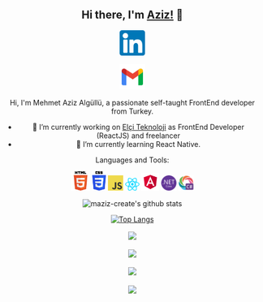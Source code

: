 <link rel="stylesheet" href="style.css">
<div style="text-align:center;">

## **Hi there, I'm [Aziz!](https://www.instagram.com/mehmetazizalgullu/) :wave:** 

<a href="https://www.linkedin.com/in/mehmet-aziz-algullu">
<img height="50" src="img/linkedin.png">
</a>

 <a href="mailto:mehmetazizalgullu@gmail.com" target="_blank" rel="nofollow"><img height="50" alt="gmail" src="img/gmail.png" /></a>
</a>


Hi, I'm Mehmet Aziz Algüllü, a passionate self-taught FrontEnd developer from Turkey.

- 🔭 I’m currently working on [Elçi Teknoloji](https://www.linkedin.com/company/elchiteknoloji/mycompany/) as FrontEnd Developer (ReactJS) and freelancer
- 🌱 I’m currently learning React Native.

Languages and Tools:

<img height="38" src="img/html5.png">
<img height="38" src="img/css3.png">
<img height="30" src="img/javascript.png">
<img height="25" src="img/react.png">
<img height="35" src="img/angular.svg">
<img height="30" src="img/dotnetcore.svg">
<img height="30" src="img/csharp.png">

<br>

![maziz-create's github stats](https://github-readme-stats.vercel.app/api?username=maziz-create&show_icons=true&theme=tokyonight)

[![Top Langs](https://github-readme-stats.vercel.app/api/top-langs/?username=maziz-create&layout=compact&theme=tokyonight)](https://github.com/maziz-create)

<a href="https://github.com/maziz-create/ReCapProject-Frontend">
  <img align="center" src="https://github-readme-stats.vercel.app/api/pin/?username=maziz-create&repo=ReCapProject-Frontend&theme=tokyonight" />
</a>
<br> <br>
<a href="https://github.com/maziz-create/ReCapProject-Backend">
  <img align="center" src="https://github-readme-stats.vercel.app/api/pin/?username=maziz-create&repo=ReCapProject-Backend&theme=tokyonight" />
</a>
<br> <br>
<a href="https://github.com/maziz-create/picture-sharing-between-clients">
  <img align="center" src="https://github-readme-stats.vercel.app/api/pin/?username=maziz-create&repo=picture-sharing-between-clients&theme=tokyonight" />
</a>
<br> <br>
<a href="https://github.com/maziz-create/eCommerce">
  <img align="center" src="https://github-readme-stats.vercel.app/api/pin/?username=maziz-create&repo=eCommerce&theme=tokyonight" />
</a>
</div>
